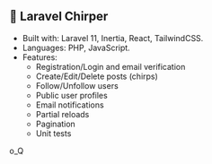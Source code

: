 ## 🍁 Laravel Chirper
- Built with: Laravel 11, Inertia, React, TailwindCSS.
- Languages: PHP, JavaScript.
- Features:
    - Registration/Login and email verification
    - Create/Edit/Delete posts (chirps)
    - Follow/Unfollow users
    - Public user profiles
    - Email notifications
    - Partial reloads
    - Pagination
    - Unit tests

o_Q
